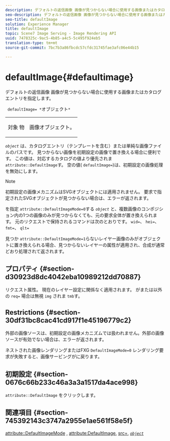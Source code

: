 ```yaml
---
description: デフォルトの返信画像 画像が見つからない場合に使用する画像またはカタログエントリを指定します。
seo-description: デフォルトの返信画像 画像が見つからない場合に使用する画像またはカタログエントリを指定します。
seo-title: defaultImage
solution: Experience Manager
title: defaultImage
topic: Scene7 Image Serving - Image Rendering API
uuid: 7478325c-9ac5-4b85-a4c5-5c495f924eb5
translation-type: tm+mt
source-git-commit: 7bc7b3a86fbcdc57cfdc31745fae3afc06e44b15

---
```



# defaultImage{#defaultimage}

デフォルトの返信画像 画像が見つからない場合に使用する画像またはカタログエントリを指定します。

` defaultImage= *`オブジェクト`*`

<table id="simpletable_C1FC14B7D9AE476DB2B10EB402944335"> 
 <tr class="strow"> 
  <td class="stentry"> <p> <span class="codeph"> <span class="varname"> 対象 </span> 物 </span> </p> </td> 
  <td class="stentry"> <p>画像オブジェクト。 </p> </td> 
 </tr> 
</table>

*`object`* は、カタログエントリ（テンプレートを含む）または単純な画像ファイルのパスです。 見つからない画像を初期設定の画像で置き換える場合に便利です。 この値は、対応するカタログの値より優先されま `attribute::DefaultImage`す。 空の値( `defaultImage=`)は、初期設定の画像処理を無効にします。

>[!NOTE]
>
>初期設定の画像メカニズムはSVGオブジェクトには適用されません。 要求で指定されたSVGオブジェクトが見つからない場合は、エラーが返されます。

を指定 `attribute::DefaultImageMode=0`する *`object`* と、複数画像のコンポジション内の1つの画像のみが見つからなくても、元の要求全体が置き換えられます。 元のリクエストで保持されるコマンドは次のとおりです。 `wid=`、 `hei=`、 `fmt=`、 `qlt=`

見つか `attribute::DefaultImageMode=1`らないレイヤー画像のみがオブジェクトに置き換えられる場合、見つからないレイヤーの属性が適用され、合成が通常どおり処理されて返されます。

## プロパティ {#section-d30923d8dc4042eba10989212dd70887}

リクエスト属性。 現在のレイヤー設定に関係なく適用されます。 がまたは以外の `req=` 場合は無視 `img` されま `tmb`す。

## Restrictions {#section-30df31bc8cac41cd917f1e45196779c2}

外部の画像ソースは、初期設定の画像メカニズムでは扱われません。外部の画像ソースが有効でない場合は、エラーが返されます。

ネストされた画像レンダリングまたはFXG `DefaultImageMode=0` レンダリング要求が失敗すると、画像サービングがに戻ります。

## 初期設定 {#section-0676c66b233c46a3a3a1517da4ace998}

`attribute::DefaultImage` をクリックします。

## 関連項目 {#section-745392143c3747a2955e1ae561f58e5f}

[attribute::DefaultImageMode](../../../../../is-api/image-catalog/image-serving-api-ref/c-image-catalog-reference/c-attributes-reference/r-defaultimagemode.md#reference-8a996af162f84e46bbe9e6e0d4e26782) , [attribute:DefaultImage](../../../../../is-api/image-catalog/image-serving-api-ref/c-image-catalog-reference/c-attributes-reference/r-is-cat-defaultimage.md#reference-8e9900e129f54ed68462a3c2fc3bc433), [src=](../../../../../is-api/http-ref/image-serving-api-ref/c-http-protocol-reference/c-command-reference/r-src.md#reference-f6506637778c4c69bf106a7924a91ab1), [*`object`*](../../../../../is-api/http-ref/image-serving-api-ref/c-http-protocol-reference/c-data-types/r-object.md#reference-2591bd24548d462782c68d138ef795a0)

